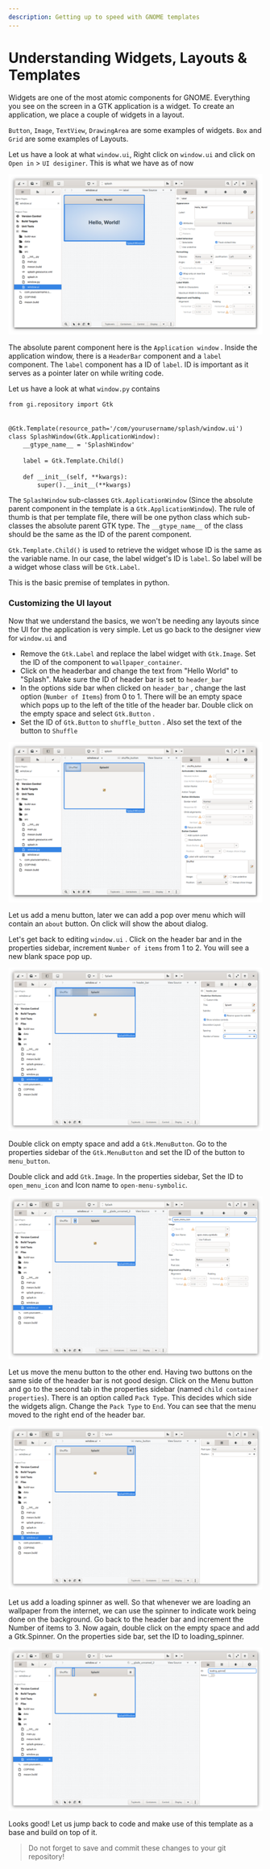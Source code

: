 ```yaml
---
description: Getting up to speed with GNOME templates
---
```


# Understanding Widgets, Layouts & Templates

Widgets are one of the most atomic components for GNOME. Everything you see on the screen in a GTK application is a widget. To create an application, we place a couple of widgets in a layout. 

`Button`, `Image`, `TextView`, `DrawingArea` are some examples of widgets. `Box` and `Grid` are some examples of Layouts.

Let us have a look at what `window.ui`, Right click on `window.ui` and click on `Open in` &gt; `UI desiginer`. This is what we have as of now

![The default hello world template](../.gitbook/assets/image%20%289%29.png)

The absolute parent component here is the `Application window` . Inside the application window, there is a `HeaderBar` component and a `label` component.  The `label` component has a ID of `label`. ID is important as it serves as a pointer later on while writing code. 

Let us have a look at what `window.py` contains

```text
from gi.repository import Gtk


@Gtk.Template(resource_path='/com/yourusername/splash/window.ui')
class SplashWindow(Gtk.ApplicationWindow):
    __gtype_name__ = 'SplashWindow'

    label = Gtk.Template.Child()

    def __init__(self, **kwargs):
        super().__init__(**kwargs)
```

The `SplashWindow` sub-classes `Gtk.ApplicationWindow` \(Since the absolute parent component in the template is a `Gtk.ApplicationWindow`\). The rule of thumb is that per template file, there will be one python class which sub-classes the absolute parent GTK type. The `__gtype_name__` of the class should be the same as the ID of the parent component.

`Gtk.Template.Child()` is used to retrieve the widget whose ID is the same as the variable name. In our case, the label widget's ID is `label`. So label will be a widget whose class will be `Gtk.Label`. 

This is the basic premise of templates in python.

### Customizing the UI layout

Now that we understand the basics, we won't be needing any layouts since the UI for the application is very simple. Let us go back to the designer view for `window.ui` and 

* Remove the `Gtk.Label` and replace the label widget with `Gtk.Image`. Set the ID of the component to `wallpaper_container`.
* Click on the headerbar and change the text from "Hello World" to "Splash". Make sure the ID of header bar is set to `header_bar` 
* In the options side bar when clicked on `header_bar` , change the last option \(`Number of Items`\) from 0 to 1. There will be an empty space which pops up to the left of the title of the header bar. Double click on the empty space and select `Gtk.Button` . 
* Set the ID of `Gtk.Button` to `shuffle_button` . Also set the text of the button to `Shuffle`

![The modified version of the template](../.gitbook/assets/image%20%2810%29.png)

Let us add a menu button, later we can add a pop over menu which will contain an `about` button. On click will show the about dialog.

Let's get back to editing `window.ui` . Click on the header bar and in the properties sidebar, increment `Number of items` from 1 to 2. You will see a new blank space pop up.

![Creating space for the menu button](../.gitbook/assets/image%20%2818%29.png)

Double click on empty space and add a `Gtk.MenuButton`. Go to the properties sidebar of the `Gtk.MenuButton` and set the ID of the button to `menu_button`. 

Double click and add `Gtk.Image`. In the properties sidebar, Set the ID to `open_menu_icon` and Icon name to `open-menu-symbolic`. 

![Setting the menu icon on the button](../.gitbook/assets/image%20%2820%29.png)

Let us move the menu button to the other end. Having two buttons on the same side of the header bar is not good design. Click on the Menu button and go to the second tab in the properties sidebar \(named `child container properties`\). There is an option called `Pack Type`. This decides which side the widgets align. Change the `Pack Type` to `End`. You can see that the menu moved to the right end of the header bar.

![Packing the button to the end](../.gitbook/assets/image%20%2819%29.png)

Let us add a loading spinner as well. So that whenever we are loading an wallpaper from the internet, we can use the spinner to indicate work being done on the background. Go back to the header bar and increment the Number of items to 3. Now again, double click on the empty space and add a Gtk.Spinner. On the properties side bar, set the ID to loading\_spinner.

![Adding the spinner](../.gitbook/assets/image%20%2817%29.png)

Looks good! Let us jump back to code and make use of this template as a base and build on top of it.

> Do not forget to save and commit these changes to your git repository!

